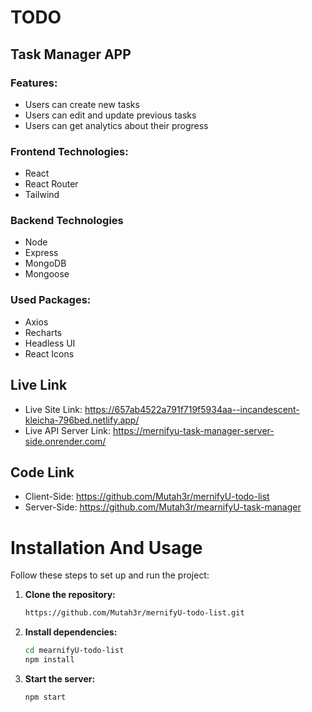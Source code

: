 # TODO

## Task Manager APP

### Features:

- Users can create new tasks
- Users can edit and update previous tasks
- Users can get analytics about their progress

### Frontend Technologies:

- React
- React Router
- Tailwind

### Backend Technologies

- Node
- Express
- MongoDB
- Mongoose

### Used Packages:

- Axios
- Recharts
- Headless UI
- React Icons

## Live Link

- Live Site Link: https://657ab4522a791f719f5934aa--incandescent-kleicha-796bed.netlify.app/
- Live API Server Link: https://mernifyu-task-manager-server-side.onrender.com/

## Code Link

- Client-Side: https://github.com/Mutah3r/mernifyU-todo-list
- Server-Side: https://github.com/Mutah3r/mearnifyU-task-manager

# Installation And Usage

Follow these steps to set up and run the project:

1. **Clone the repository:**

   ```bash
   https://github.com/Mutah3r/mernifyU-todo-list.git
   ```

2. **Install dependencies:**

   ```bash
   cd mearnifyU-todo-list
   npm install
   ```

3. **Start the server:**

   ```bash
   npm start
   ```
